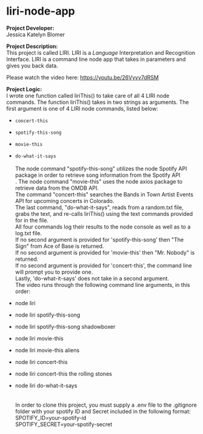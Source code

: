 # liri-node-app

<strong>Project Developer:</strong> <br/>Jessica Katelyn Blomer

<strong>Project Description:</strong> <br/>This project is called LIRI.  LIRI is a _Language_ Interpretation and Recognition Interface. LIRI is a command line node app that takes in parameters and gives you back data.<br/>


Please watch the video here:
https://youtu.be/26Vyvv7dRSM
<br/>

<strong>Project Logic:</strong> <br/> I wrote one function called liriThis() to take care of all 4 LIRI node commands.  The function liriThis() takes in two strings as arguments.  The first argument is one of 4 LIRI node commands, listed below:</br>

* `concert-this`

* `spotify-this-song`

* `movie-this`

* `do-what-it-says`</br></br>
The node command "spotify-this-song" utilizes the node Spotify API package in order to retrieve song information from the Spotify API
</br>.  The node command "movie-this" uses the node axios package to retrieve data from the OMDB API. </br>The command "concert-this" searches the Bands in Town Artist Events API for upcoming concerts in Colorado. </br> The last command, "do-what-it-says", reads from a random.txt file, grabs the text, and re-calls liriThis() using the text commands provided for in the file. </br>All four commands log their results to the node console as well as to a log.txt file.</br>
If no second argument is provided for 'spotify-this-song' then "The Sign" from Ace of Base is returned. </br> If no second argument is provided for 'movie-this' then "Mr. Nobody" is returned.  </br> If no second argument is provided for 'concert-this', the command line will prompt you to provide one. </br>Lastly, 'do-what-it-says' does not take in a second argument.  </br>
The video runs through the following command line arguments, in this order:
* node liri
* node liri spotify-this-song
* node liri spotify-this-song shadowboxer
* node liri movie-this
* node liri movie-this aliens
* node liri concert-this
* node liri concert-this the rolling stones
* node liri do-what-it-says </br>
</br></br>
In order to clone this project, you must supply a .env file to the .gitignore folder with your spotify ID and Secret included in the following format: </br>
SPOTIFY_ID=your-spotify-id</br>
SPOTIFY_SECRET=your-spotify-secret
</br>

